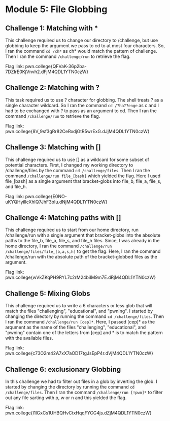 # Module 5: File Globbing 
## Challenge 1: Matching with *
This challenge required us to change our directory to /challenge, but use globbing to keep the argument we pass to cd to at most four characters.
So, I ran the command `cd /ch*` as ch* would match the pattern of challenge. Then I ran the command `/challenge/run` to retrieve the flag.

Flag link: pwn.college{QFVaK-36p2ba-7DZIrE0KjVnvh2.dFjM4QDL1YTN0czW}
## Challenge 2: Matching with ?
This task required us to use ? character for globbing. The shell treats ? as a single character wildcard. So I ran the command `cd /?ha??enge` as c and l had to be exchanged with ? to pass as an argument to cd. Then I ran the command `/challenge/run` to retrieve the flag.

Flag link: pwn.college{8V_9sf3gRr82CeRxdjGtR5wrExG.dJjM4QDL1YTN0czW}
## Challenge 3: Matching with []
This challenge required us to use [] as a wildcard for some subset of potential characters. First, I changed my working directory to /challenge/files by the command `cd /challenge/files`. Then I ran the command `/challenge/run file_[bash]` which yielded the flag. Here I used file_[bash] as a single argument that bracket-globs into file_b, file_a, file_s, and file_h.

Flag link: pwn.college{E0NO-uKYQHyillcXhIQ7JhF3bIu.dNjM4QDL1YTN0czW}

## Challenge 4: Matching paths with []
This challenge required us to start from our home directory, run /challenge/run with a single argument that bracket-globs into the absolute paths to the file_b, file_a, file_s, and file_h files. Since, I was already in the home directory, I ran the command `/challenge/run /challenge/files/file_[b,a,s,h]` to get the flag. Here, I ran the command /challenge/run with the absolute path of the bracket-globbed files as the argument.

Flag link: pwn.college{wVkZKqPH9RYL7c2rM24biIM9m7E.dRjM4QDL1YTN0czW}
## Challenge 5: Mixing Globs
This challenge required us to write a 6 characters or less glob that will match the files "challenging", "educational", and "pwning". I started by changing the directory by running the command `cd /challenge/files`. Then I ran the command `/challenge/run [cep]*`. Here, I passed [cep]* as the arqument as the name of the files "challenging", "educational", and "pwning" contain one of the letters from [cep] and * is to match the pattern with the available files.

Flag link: pwn.college{c73O2m42A7xX7aOD17tgJsEpP4r.dVjM4QDL1YTN0czW}
## Challenge 6: exclusionary Globbing
In this challenge we had to filter out files in a glob by inverting the glob. I started by changing the directory by running the command `cd /challenge/files`. Then I ran the command `/challenge/run [!pwn]*` to filter out any file sarting with p, w or n and this yielded the flag.

Flag link: pwn.college{I1IGxCs1UHBQHvCtxHqqFYCG4js.dZjM4QDL1YTN0czW}
